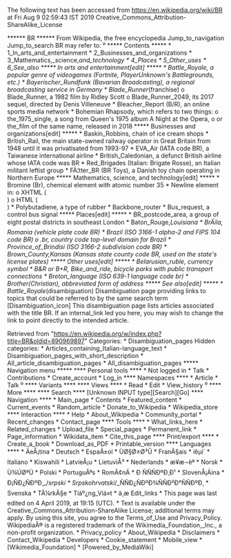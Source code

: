 The following text has been accessed from https://en.wikipedia.org/wiki/BR at Fri Aug 9 02:59:43 IST 2019
Creative_Commons_Attribution-ShareAlike_License




















****** BR ******
From Wikipedia, the free encyclopedia
Jump_to_navigation Jump_to_search
BR may refer to:
⁰
***** Contents *****
    * 1_In_arts_and_entertainment
    * 2_Businesses_and_organizations
    * 3_Mathematics,_science,_and_technology
    * 4_Places
    * 5_Other_uses
    * 6_See_also
***** In arts and entertainment[edit] *****
    * Battle_Royale, a popular genre of videogames (Fortnite, PlayerUnknown's
      Battlegrounds, etc.)
    * Bayerischer_Rundfunk (Bavarian Broadcasting), a regional broadcasting
      service in Germany
    * Blade_Runner_(franchise)
          o Blade_Runner, a 1982 film by Ridley Scott
          o Blade_Runner_2049, its 2017 sequel, directed by Denis Villeneuve
    * Bleacher_Report (B/R), an online sports media network
    * Bohemian Rhapsody, which refers to two things:
          o the_1975_single, a song from Queen's 1975 album A Night at the
            Opera,
          o or the_film of the same name, released in 2018
***** Businesses and organizations[edit] *****
    * Baskin_Robbins, chain of ice cream shops
    * British_Rail, the main state-owned railway operator in Great Britain from
      1948 until it was privatisated from 1993-97
    * EVA_Air (IATA code BR), a Taiwanese international airline
    * British_Caledonian, a defunct British airline whose IATA code was BR
    * Red_Brigades (Italian: Brigate Rosse), an Italian militant leftist group
    * FÃ¦tter_BR (BR Toys), a Danish toy chain operating in Northern Europe
***** Mathematics, science, and technology[edit] *****
    * Bromine (Br), chemical element with atomic number 35
    * Newline element in:
          o XHTML (<br />)
          o HTML (<br>)
    * Polybutadiene, a type of rubber
    * Backbone_router
    * Bus_request, a control bus signal
***** Places[edit] *****
    * BR_postcode_area, a group of eight postal districts in southeast London
    * Baton_Rouge,_Louisiana
    * BrÄila, Romania (vehicle plate code BR)
    * Brazil (ISO 3166-1 alpha-2 and FIPS 104 code BR)
          o .br, country code top-level domain for Brazil
    * Province_of_Brindisi (ISO 3166-2 subdivision code BR)
    * Brown_County,_Kansas (Kansas state county code BR, used on the state's
      license plates)
***** Other uses[edit] *****
    * Belarusian_ruble, currency symbol
    * B&R or B+R, Bike_and_ride, bicycle parks with public transport
      connections
    * Breton_language (ISO 639-1 language code br)
    * Brother_(Christian), abbreviated form of address
***** See also[edit] *****
    * Battle_Royale_(disambiguation)
                      Disambiguation page providing links to topics that could
                      be referred to by the same search term
[Disambiguation_icon] This disambiguation page lists articles associated with
                      the title BR.
                      If an internal_link led you here, you may wish to change
                      the link to point directly to the intended article.

Retrieved from "https://en.wikipedia.org/w/index.php?title=BR&oldid=890969897"
Categories:
    * Disambiguation_pages
Hidden categories:
    * Articles_containing_Italian-language_text
    * Disambiguation_pages_with_short_description
    * All_article_disambiguation_pages
    * All_disambiguation_pages
***** Navigation menu *****
**** Personal tools ****
    * Not logged in
    * Talk
    * Contributions
    * Create_account
    * Log_in
**** Namespaces ****
    * Article
    * Talk
⁰
**** Variants ****
**** Views ****
    * Read
    * Edit
    * View_history
⁰
**** More ****
**** Search ****
[Unknown INPUT type][Search][Go]
**** Navigation ****
    * Main_page
    * Contents
    * Featured_content
    * Current_events
    * Random_article
    * Donate_to_Wikipedia
    * Wikipedia_store
**** Interaction ****
    * Help
    * About_Wikipedia
    * Community_portal
    * Recent_changes
    * Contact_page
**** Tools ****
    * What_links_here
    * Related_changes
    * Upload_file
    * Special_pages
    * Permanent_link
    * Page_information
    * Wikidata_item
    * Cite_this_page
**** Print/export ****
    * Create_a_book
    * Download_as_PDF
    * Printable_version
**** Languages ****
    * ÄeÅ¡tina
    * Deutsch
    * EspaÃ±ol
    * ÙØ§Ø±Ø³Û
    * FranÃ§ais
    * íêµ­ì´
    * Italiano
    * Kiswahili
    * LatvieÅ¡u
    * LietuviÅ³
    * Nederlands
    * æ¥æ¬èª
    * Norsk
    * Ù¾ÚØªÙ
    * Polski
    * PortuguÃªs
    * RomÃ¢nÄ
    * Ð ÑÑÑÐºÐ¸Ð¹
    * SlovenÅ¡Äina
    * Ð¡ÑÐ¿ÑÐºÐ¸_/_srpski
    * Srpskohrvatski_/_ÑÑÐ¿ÑÐºÐ¾ÑÑÐ²Ð°ÑÑÐºÐ¸
    * Svenska
    * TÃ¼rkÃ§e
    * Tiáº¿ng_Viá»t
    * ä¸­æ
Edit_links
    * This page was last edited on 4 April 2019, at 19:15 (UTC).
    * Text is available under the Creative_Commons_Attribution-ShareAlike
      License; additional terms may apply. By using this site, you agree to the
      Terms_of_Use and Privacy_Policy. WikipediaÂ® is a registered trademark of
      the Wikimedia_Foundation,_Inc., a non-profit organization.
    * Privacy_policy
    * About_Wikipedia
    * Disclaimers
    * Contact_Wikipedia
    * Developers
    * Cookie_statement
    * Mobile_view
    * [Wikimedia_Foundation]
    * [Powered_by_MediaWiki]
